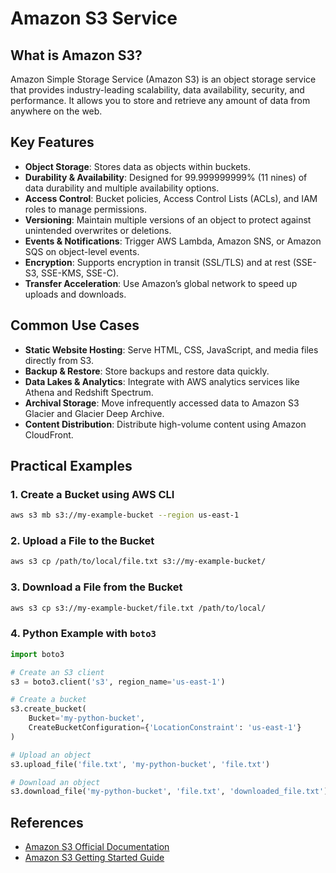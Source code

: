 # Amazon S3 Service

## What is Amazon S3?

Amazon Simple Storage Service (Amazon S3) is an object storage service that provides industry-leading scalability, data availability, security, and performance. It allows you to store and retrieve any amount of data from anywhere on the web.

## Key Features

* **Object Storage**: Stores data as objects within buckets.
* **Durability & Availability**: Designed for 99.999999999% (11 nines) of data durability and multiple availability options.
* **Access Control**: Bucket policies, Access Control Lists (ACLs), and IAM roles to manage permissions.
* **Versioning**: Maintain multiple versions of an object to protect against unintended overwrites or deletions.
* **Events & Notifications**: Trigger AWS Lambda, Amazon SNS, or Amazon SQS on object-level events.
* **Encryption**: Supports encryption in transit (SSL/TLS) and at rest (SSE-S3, SSE-KMS, SSE-C).
* **Transfer Acceleration**: Use Amazon’s global network to speed up uploads and downloads.

## Common Use Cases

* **Static Website Hosting**: Serve HTML, CSS, JavaScript, and media files directly from S3.
* **Backup & Restore**: Store backups and restore data quickly.
* **Data Lakes & Analytics**: Integrate with AWS analytics services like Athena and Redshift Spectrum.
* **Archival Storage**: Move infrequently accessed data to Amazon S3 Glacier and Glacier Deep Archive.
* **Content Distribution**: Distribute high-volume content using Amazon CloudFront.

## Practical Examples

### 1. Create a Bucket using AWS CLI

```bash
aws s3 mb s3://my-example-bucket --region us-east-1
```

### 2. Upload a File to the Bucket

```bash
aws s3 cp /path/to/local/file.txt s3://my-example-bucket/
```

### 3. Download a File from the Bucket

```bash
aws s3 cp s3://my-example-bucket/file.txt /path/to/local/
```

### 4. Python Example with `boto3`

```python
import boto3

# Create an S3 client
s3 = boto3.client('s3', region_name='us-east-1')

# Create a bucket
s3.create_bucket(
    Bucket='my-python-bucket',
    CreateBucketConfiguration={'LocationConstraint': 'us-east-1'}
)

# Upload an object
s3.upload_file('file.txt', 'my-python-bucket', 'file.txt')

# Download an object
s3.download_file('my-python-bucket', 'file.txt', 'downloaded_file.txt')
```

## References

* [Amazon S3 Official Documentation](https://docs.aws.amazon.com/AmazonS3/latest/userguide/Welcome.html)
* [Amazon S3 Getting Started Guide](https://docs.aws.amazon.com/AmazonS3/latest/userguide/GettingStarted.html)
